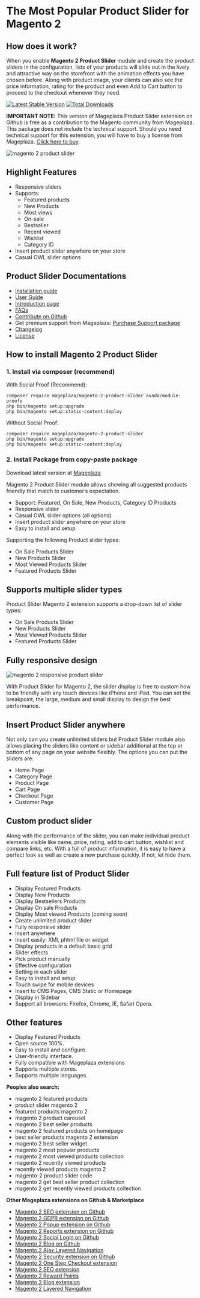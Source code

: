 # The Most Popular Product Slider for Magento 2

## How does it work?

When you enable **Magento 2 Product Slider** module and create the product sliders in the configuration, lists of your products will slide out in the lively and attractive way on the storefront with the animation effects you have chosen before. Along with product image, your clients can also see the price information, rating for the product and even Add to Cart button to proceed to the checkout whenever they need.

[![Latest Stable Version](https://poser.pugx.org/mageplaza/magento-2-product-slider/v/stable)](https://packagist.org/packages/mageplaza/magento-2-product-slider)
[![Total Downloads](https://poser.pugx.org/mageplaza/magento-2-product-slider/downloads)](https://packagist.org/packages/mageplaza/magento-2-product-slider)

**IMPORTANT NOTE:** This version of Mageplaza Product Slider extension on Github is free as a contribution to the Magento community from Mageplaza. This package does not include the technical support. Should you need technical support for this extension, you will have to buy a license from Mageplaza. [Click here to buy](https://www.mageplaza.com/magento-2-product-slider-extension/).

![magento 2 product slider](https://www.mageplaza.com/assets/img/extensions-images/magento-2-product-slider/product-slider-effect.gif)

## Highlight Features

- Responsive sliders
- Supports:
	- Featured products
	- New Products
	- Most views
	- On-sale
	- Bestseller
	- Recent viewed
	- Wishlist
	- Category ID
- Insert product slider anywhere on your store
- Casual OWL slider options


## Product Slider Documentations

- [Installation guide](https://www.mageplaza.com/install-magento-2-extension/)
- [User Guide](https://docs.mageplaza.com/product-slider-m2/)
- [Introduction page](https://www.mageplaza.com/magento-2-product-slider-extension/)
- [FAQs](https://www.mageplaza.com/faqs/)
- [Contribute on Github](https://github.com/mageplaza/magento-2-product-slider/)
- Get premium support from Mageplaza: [Purchase Support package](https://www.mageplaza.com/magento-2-extension-support-package/)
- [Changelog](https://github.com/mageplaza/magento-2-product-slider/releases)
- [License](https://www.mageplaza.com/LICENSE.txt)

## How to install Magento 2 Product Slider

### 1. Install via composer (recommend)

With Social Proof (Recommend):

```
composer require mageplaza/magento-2-product-slider avada/module-proofo
php bin/magento setup:upgrade
php bin/magento setup:static-content:deploy
```

Without Social Proof:
```
composer require mageplaza/magento-2-product-slider
php bin/magento setup:upgrade
php bin/magento setup:static-content:deploy
```

### 2. Install Package from copy-paste package


Download latest version at [Mageplaza](https://www.mageplaza.com/magento-2-product-slider-extension/)

Magento 2 Product Slider module allows showing all suggested products friendly that match to customer’s expectation.

- Support: Featured, On Sale, New Products, Category ID Products
- Responsive slider
- Casual OWL slider options (all options)
- Insert product slider anywhere on your store
- Easy to install and setup

Supporting the following Product slider types:

- On Sale Products Slider
- New Products Slider
- Most Viewed Products Slider
- Featured Products Slider




## Supports multiple slider types

Product Slider Magento 2 extension supports a drop-down list of slider types:

- On Sale Products Slider
- New Products Slider
- Most Viewed Products Slider
- Featured Products Slider

## Fully responsive design

![magento 2 responsive product slider](https://www.mageplaza.com/assets/img/extensions-images/magento-2-product-slider/responsive.jpg)

With Product Slider for Magento 2, the slider display is free to custom how to be friendly with any touch devices like iPhone and iPad. You can set the breakpoint, the large, medium and small display to design the best performance.


## Insert Product Slider anywhere

Not only can you create unlimited sliders but Product Slider module also allows placing the sliders like content or sidebar additional at the top or bottom of any page on your website flexibly. The options you can put the sliders are:

- Home Page
- Category Page
- Product Page
- Cart Page
- Checkout Page
- Customer Page


## Custom product slider

Along with the performance of the slider, you can make individual product elements visible like name, price, rating, add to cart button, wishlist and compare links, etc. With a full of product information, it is easy to have a perfect look as well as create a new purchase quickly. If not, let hide them.


## Full feature list of Product Slider

- Display Featured Products
- Display New Products
- Display Bestsellers Products
- Display On sale Products
- Display Most viewed Products (coming soon)
- Create unlimited product slider
- Fully responsive slider
- Insert anywhere
- Insert easily: XMl, phtml file or widget
- Display products in a default basic grid
- Slider effects
- Pick product manually
- Effective configuration
- Setting in each slider
- Easy to install and setup
- Touch swipe for mobile devices
- Insert to CMS Pages, CMS Static or Homepage
- Display in Sidebar
- Support all browsers: Firefox, Chrome, IE, Safari Opera.

## Other features

- Display Featured Products
- Open source 100%.
- Easy to install and configure.
- User-friendly interface.
- Fully compatible with Mageplaza extensions
- Supports multiple stores.
- Supports multiple languages.

**Peoples also search:**
- magento 2 featured products
- product slider magento 2
- featured products magento 2
- magento 2 product carousel
- magento 2 best seller products
- magento 2 featured products on homepage
- best seller products magento 2 extension
- magento 2 best seller widget
- magento 2 most popular products
- magento 2 most viewed products collection
- magento 2 recently viewed products
- recently viewed products magento 2
- magento-2 product slider code
- magento 2 get best seller product collection
- magento 2 get recently viewed products collection

**Other Mageplaza extensions on Github & Marketplace**
- [Magento 2 SEO extension on Github](https://github.com/mageplaza/magento-2-seo)
- [Magento 2 GDPR extension on Github](https://github.com/mageplaza/magento-2-gdpr)
- [Magento 2 Popup extension on Github](https://github.com/mageplaza/magento-2-better-popup)
- [Magento 2 Reports extension on Github](https://github.com/mageplaza/magento-2-reports)
- [Magento 2 Social Login on Github](https://github.com/mageplaza/magento-2-social-login)
- [Magento 2 Blog on Github](https://github.com/mageplaza/magento-2-blog)
- [Magento 2 Ajax Layered Navigation](https://github.com/mageplaza/magento-2-ajax-layered-navigation)
- [Magento 2 Security extension on Github](https://github.com/mageplaza/magento-2-security)
- [Magento 2 One Step Checkout extension](https://marketplace.magento.com/mageplaza-magento-2-one-step-checkout-extension.html)
- [Magento 2 SEO extension](https://marketplace.magento.com/mageplaza-magento-2-seo-extension.html)
- [Magento 2 Reward Points](https://marketplace.magento.com/mageplaza-module-reward-points.html)
- [Magento 2 Blog extension](https://marketplace.magento.com/mageplaza-magento-2-blog-extension.html)
- [Magento 2 Layered Navigation](https://marketplace.magento.com/mageplaza-layered-navigation-m2.html)

